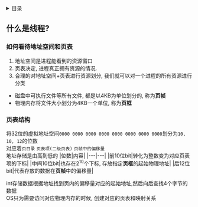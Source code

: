 <details><summary>目录</summary>

- [什么是线程?](#什么是线程)
  - [如何看待地址空间和页表](#如何看待地址空间和页表)
  - [页表结构](#页表结构)

</details>

## 什么是线程?
### 如何看待地址空间和页表
1. 地址空间是进程能看到的资源窗口
2. 页表决定, 进程真正拥有资源的情况.
3. 合理的对地址空间+页表进行资源划分, 我们就可以对一个进程的所有资源进行分类

- 磁盘中可执行文件等所有文件, 都是以4KB为单位划分的, 称为**页帧**
- 物理内存将文件大小划分为4KB一个单位, 称为**页框**

### 页表结构
将32位的虚拟地址空间`0000 0000 0000 0000 0000 0000 0000 0000`划分为`10, 10, 12`的位数\
对应着`页目录` `页表项(二级页表)` `页帧中的偏移量`\
地址存储是由高到低的
|位数|内容|
|---|---|
|前10位bit|转化为整数变为对应页表项的下标|
|中间10位bit|也存在$2^{10}$个下标, 存放指定**页框**的起始物理地址|
|后12位bit|代表存放的数据在**页帧**中的偏移量|

int存储数据根据地址找到页内的偏移量对应的起始地址,然后向后查找4个字节的数据\
OS只为需要访问对应物理内存的时候, 创建对应的页表和映射关系